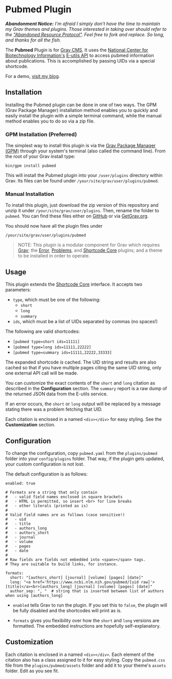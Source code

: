 # Pubmed Plugin

***Abandonment Notice:** I'm afraid I simply don't have the time to maintain my Grav themes and plugins. Those interested in taking over should refer to the ["Abandoned Resource Protocol"](https://learn.getgrav.org/17/advanced/grav-development#abandoned-resource-protoc). Feel free to fork and replace. So long, and thanks for all the fish.*

The **Pubmed** Plugin is for [Grav CMS](http://github.com/getgrav/grav). It uses the [National Center for Biotechnology Information's](https://www.ncbi.nlm.nih.gov/) [E-utils API](https://www.ncbi.nlm.nih.gov/books/NBK25500/) to access pubmed information about publications. This is accomplished by passing UIDs via a special shortcode.

For a demo, [visit my blog](https://perlkonig.com/demos/pubmed).

## Installation

Installing the Pubmed plugin can be done in one of two ways. The GPM (Grav Package Manager) installation method enables you to quickly and easily install the plugin with a simple terminal command, while the manual method enables you to do so via a zip file.

### GPM Installation (Preferred)

The simplest way to install this plugin is via the [Grav Package Manager (GPM)](http://learn.getgrav.org/advanced/grav-gpm) through your system's terminal (also called the command line).  From the root of your Grav install type:

    bin/gpm install pubmed

This will install the Pubmed plugin into your `/user/plugins` directory within Grav. Its files can be found under `/your/site/grav/user/plugins/pubmed`.

### Manual Installation

To install this plugin, just download the zip version of this repository and unzip it under `/your/site/grav/user/plugins`. Then, rename the folder to `pubmed`. You can find these files either on [GitHub](https://github.com/Perlkonig/grav-plugin-pubmed) or via [GetGrav.org](http://getgrav.org/downloads/plugins#extras).

You should now have all the plugin files under

    /your/site/grav/user/plugins/pubmed
	
> NOTE: This plugin is a modular component for Grav which requires [Grav](http://github.com/getgrav/grav); the [Error](https://github.com/getgrav/grav-plugin-error), [Problems](https://github.com/getgrav/grav-plugin-problems), and [Shortcode Core](https://github.com/getgrav/grav-plugin-shortcode-core) plugins; and a theme to be installed in order to operate.

## Usage

This plugin extends the [Shortcode Core](https://github.com/getgrav/grav-plugin-shortcode-core) interface. It accepts two parameters:

  - `type`, which must be one of the following:
    - `short`
    - `long`
    - `summary`
  - `ids`, which must be a list of UIDs separated by commas (no spaces!)

The following are valid shortcodes:

  - `[pubmed type=short ids=11111]`
  - `[pubmed type=long ids=11111,22222]`
  - `[pubmed type=summary ids=11111,22222,33333]`

The expanded shortcode *is* cached. The UID string and results are also cached so that if you have multiple pages citing the same UID string, only one external API call will be made.

You can customize the exact contents of the `short` and `long` citation as described in the **Configuration** section. The `summary` report is a raw dump of the returned JSON data from the E-utils service.

If an error occurs, the `short` or `long` output will be replaced by a message stating there was a problem fetching that UID.

Each citation is enclosed in a named `<div></div>` for easy styling. See the **Customization** section.

## Configuration

To change the configuration, copy `pubmed.yaml` from the `plugins/pubmed` folder into your `config/plugins` folder. That way, if the plugin gets updated, your custom configuration is not lost.

The default configuration is as follows:

```
enabled: true

# Formats are a string that only contain 
#   - valid field names enclosed in square brackets
#   - HTML is permitted, so insert <br> for line breaks
#   - other literals (printed as is)
#
# Valid field names are as follows (case sensitive!)
#   - uid
#   - title
#   - authors_long
#   - authors_short
#   - journal
#   - volume
#   - pages
#   - date
#
# Raw fields are fields not embedded into <span></span> tags.
# They are suitable to build links, for instance.

formats:
  short: "[authors_short] [journal] [volume] [pages] [date]"
  long: "<a href='https://www.ncbi.nlm.nih.gov/pubmed/[uid raw]'>[title]</a><br>[authors_long] [journal] [volume] [pages] [date]"
  author_sep: ", "  # string that is inserted between list of authors when using [authors_long]
```

- `enabled` tells Grav to run the plugin. If you set this to `false`, the plugin will be fully disabled and the shortcodes will print as is.

- `formats` gives you flexibility over how the `short` and `long` versions are formatted. The embedded instructions are hopefully self-explanatory.

## Customization

Each citation is enclosed in a named `<div></div>`. Each element of the citation also has a class assigned to it for easy styling. Copy the `pubmed.css` file from the `plugins/pubmed/assets` folder and add it to your theme's ``assets`` folder. Edit as you see fit.

